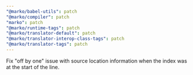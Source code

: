 ```yaml
---
"@marko/babel-utils": patch
"@marko/compiler": patch
"marko": patch
"@marko/runtime-tags": patch
"@marko/translator-default": patch
"@marko/translator-interop-class-tags": patch
"@marko/translator-tags": patch
---
```


Fix "off by one" issue with source location information when the index was at the start of the line.
